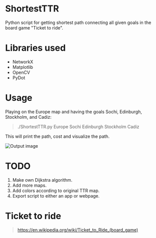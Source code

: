 # ShortestTTR
Python script for getting shortest path connecting all given goals in the board game "Ticket to ride".

# Libraries used
* NetworkX
* Matplotlib
* OpenCV
* PyDot

# Usage
Playing on the Europe map and having the goals Sochi, Edinburgh, Stockholm, and Cadiz:
>./ShortestTTR.py Europe Sochi Edinburgh Stockholm Cadiz

This will print the path, cost and visualize the path.

![](https://i.imgur.com/rdre8bG.jpg "Output image")

# TODO
1. Make own Dijkstra algorithm.
2. Add more maps.
3. Add colors according to original TTR map.
4. Export script to either an app or webpage.

# Ticket to ride
> https://en.wikipedia.org/wiki/Ticket_to_Ride_(board_game)
